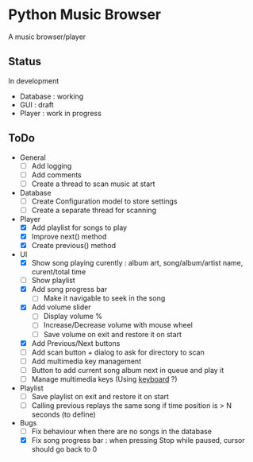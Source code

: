 # Python Music Browser

A music browser/player

## Status

In development

- Database : working
- GUI : draft
- Player : work in progress

## ToDo

- General
  - [ ] Add logging
  - [ ] Add comments
  - [ ] Create a thread to scan music at start
- Database
  - [ ] Create Configuration model to store settings
  - [ ] Create a separate thread for scanning
- Player
  - [x] Add playlist for songs to play
  - [x] Improve next() method
  - [x] Create previous() method
- UI
  - [x] Show song playing curently : album art, song/album/artist name, curent/total time
  - [ ] Show playlist
  - [x] Add song progress bar
    - [ ] Make it navigable to seek in the song
  - [x] Add volume slider
    - [ ] Display volume %
    - [ ] Increase/Decrease volume with mouse wheel
    - [ ] Save volume on exit and restore it on start
  - [x] Add Previous/Next buttons
  - [ ] Add scan button + dialog to ask for directory to scan
  - [ ] Add multimedia key management
  - [ ] Button to add current song album next in queue and play it
  - [ ] Manage multimedia keys (Using [keyboard](https://pypi.org/project/keyboard/) ?)
- Playlist
  - [ ] Save playlist on exit and restore it on start
  - [ ] Calling previous replays the same song if time position is > N seconds (to define)
- Bugs
  - [ ] Fix behaviour when there are no songs in the database
  - [x] Fix song progress bar : when pressing Stop while paused, cursor should go back to 0
